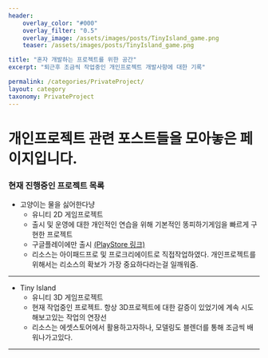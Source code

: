 ```yaml
---
header:
    overlay_color: "#000"
    overlay_filter: "0.5"
    overlay_image: /assets/images/posts/TinyIsland_game.png
    teaser: /assets/images/posts/TinyIsland_game.png

title: "혼자 개발하는 프로젝트를 위한 공간"
excerpt: "퇴근후 조금씩 작업중인 개인프로젝트 개발사항에 대한 기록"

permalink: /categories/PrivateProject/
layout: category
taxonomy: PrivateProject
---
```


# 개인프로젝트 관련 포스트들을 모아놓은 페이지입니다. 
### 현재 진행중인 프로젝트 목록
- 고양이는 물을 싫어한다냥
    - 유니티 2D 게임프로젝트
    - 출시 및 운영에 대한 개인적인 연습을 위해 기본적인 똥피하기게임을 빠르게 구현한 프로젝트
    - 구글플레이에만 출시 [(PlayStore 링크)](https://play.google.com/store/apps/details?id=com.controlroom.catwater)
    - 리소스는 아이패드프로 및 프로크리에이트로 직접작업하였다. 개인프로젝트를 위해서는 리소스의 확보가 가장 중요하다라는걸 일깨워줌. 

---
- Tiny Island
    - 유니티 3D 게임프로젝트
    - 현재 작업중인 프로젝트. 항상 3D프로젝트에 대한 갈증이 있었기에 계속 시도해보고있는 작업의 연장선
    - 리소스는 에셋스토어에서 활용하고자하나, 모델링도 블렌더를 통해 조금씩 배워나가고있다. 

---

